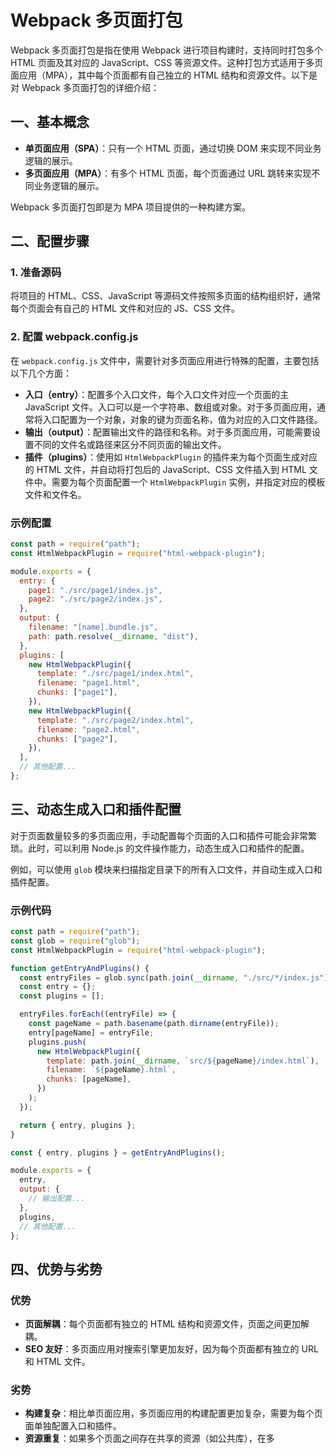 # Webpack 多页面打包

Webpack 多页面打包是指在使用 Webpack 进行项目构建时，支持同时打包多个 HTML 页面及其对应的 JavaScript、CSS 等资源文件。这种打包方式适用于多页面应用（MPA），其中每个页面都有自己独立的 HTML 结构和资源文件。以下是对 Webpack 多页面打包的详细介绍：

## 一、基本概念

- **单页面应用（SPA）**：只有一个 HTML 页面，通过切换 DOM 来实现不同业务逻辑的展示。
- **多页面应用（MPA）**：有多个 HTML 页面，每个页面通过 URL 跳转来实现不同业务逻辑的展示。

Webpack 多页面打包即是为 MPA 项目提供的一种构建方案。

## 二、配置步骤

### 1. 准备源码

将项目的 HTML、CSS、JavaScript 等源码文件按照多页面的结构组织好，通常每个页面会有自己的 HTML 文件和对应的 JS、CSS 文件。

### 2. 配置 webpack.config.js

在 `webpack.config.js` 文件中，需要针对多页面应用进行特殊的配置，主要包括以下几个方面：

- **入口（entry）**：配置多个入口文件，每个入口文件对应一个页面的主 JavaScript 文件。入口可以是一个字符串、数组或对象。对于多页面应用，通常将入口配置为一个对象，对象的键为页面名称，值为对应的入口文件路径。
- **输出（output）**：配置输出文件的路径和名称。对于多页面应用，可能需要设置不同的文件名或路径来区分不同页面的输出文件。
- **插件（plugins）**：使用如 `HtmlWebpackPlugin` 的插件来为每个页面生成对应的 HTML 文件，并自动将打包后的 JavaScript、CSS 文件插入到 HTML 文件中。需要为每个页面配置一个 `HtmlWebpackPlugin` 实例，并指定对应的模板文件和文件名。

### 示例配置

```javascript
const path = require("path");
const HtmlWebpackPlugin = require("html-webpack-plugin");

module.exports = {
  entry: {
    page1: "./src/page1/index.js",
    page2: "./src/page2/index.js",
  },
  output: {
    filename: "[name].bundle.js",
    path: path.resolve(__dirname, "dist"),
  },
  plugins: [
    new HtmlWebpackPlugin({
      template: "./src/page1/index.html",
      filename: "page1.html",
      chunks: ["page1"],
    }),
    new HtmlWebpackPlugin({
      template: "./src/page2/index.html",
      filename: "page2.html",
      chunks: ["page2"],
    }),
  ],
  // 其他配置...
};
```

## 三、动态生成入口和插件配置

对于页面数量较多的多页面应用，手动配置每个页面的入口和插件可能会非常繁琐。此时，可以利用 Node.js 的文件操作能力，动态生成入口和插件的配置。

例如，可以使用 `glob` 模块来扫描指定目录下的所有入口文件，并自动生成入口和插件配置。

### 示例代码

```javascript
const path = require("path");
const glob = require("glob");
const HtmlWebpackPlugin = require("html-webpack-plugin");

function getEntryAndPlugins() {
  const entryFiles = glob.sync(path.join(__dirname, "./src/*/index.js"));
  const entry = {};
  const plugins = [];

  entryFiles.forEach((entryFile) => {
    const pageName = path.basename(path.dirname(entryFile));
    entry[pageName] = entryFile;
    plugins.push(
      new HtmlWebpackPlugin({
        template: path.join(__dirname, `src/${pageName}/index.html`),
        filename: `${pageName}.html`,
        chunks: [pageName],
      })
    );
  });

  return { entry, plugins };
}

const { entry, plugins } = getEntryAndPlugins();

module.exports = {
  entry,
  output: {
    // 输出配置...
  },
  plugins,
  // 其他配置...
};
```

## 四、优势与劣势

### 优势

- **页面解耦**：每个页面都有独立的 HTML 结构和资源文件，页面之间更加解耦。
- **SEO 友好**：多页面应用对搜索引擎更加友好，因为每个页面都有独立的 URL 和 HTML 文件。

### 劣势

- **构建复杂**：相比单页面应用，多页面应用的构建配置更加复杂，需要为每个页面单独配置入口和插件。
- **资源重复**：如果多个页面之间存在共享的资源（如公共库），在多
